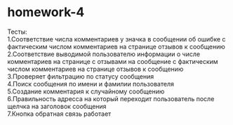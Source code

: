# homework-4
Тесты:<br>
1.Соответствие числа комментариев у значка в сообщении об ошибке с фактическим числом комментариев на странице отзывов 
к сообщению<br>
2.Соответствие выводимой пользователю информации о числе комментариев на странице с отзывами на сообщение 
с фактическим числом комментариев на странице отзывов к сообщению<br>
3.Проверяет фильтрацию по статусу сообщения<br>
4.Поиск сообщения по имени и фамилии пользователя<br>
5.Создание комментария к случайному сообщению<br>
6.Правильность адресса на который переходит пользователь после щелчка на заголовок сообщения<br>
7.Кнопка обратная связь работает<br>

